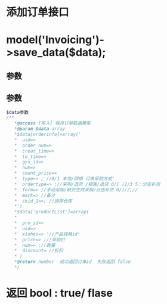 # 添加订单接口

# model('Invoicing')->save_data($data);
## 参数

## 参数


```` php
$data参数
/**
   *@access [写入] 保存订单数据模型
   *@param $data array 
   *$data[orderinfo]=array('
   *  uid=>
   *  order_num=>
   *  creat_time=>
   *  to_time=>
   *  gys_id=>
   *  num=>
   *  count_price=>
   *  type=> ;'//0/1 本地/网络 订单采购方式'
   *  ordertype=> ;//采购/退货 /销售/退货 0/1 /2/3 5：分店补货
   *  form=> //手动采购/缺货生成采购/分店补货 0/1/2;//
   *  mark=> //备注
   *  ckid_1=>; //选择仓库
   *')   
   *$data['productList']=array(
   *  
   *  pro_id=>
   *  uid=>
   *  xinhao=> '//产品规格id'
   *  price=> ;//采购价
   *  num=> ;//数量
   *  discount= //折扣
   * ) 
   *@return number  成功返回订单id  失败返回 false
   */


````

# 返回 bool  : true/ flase
